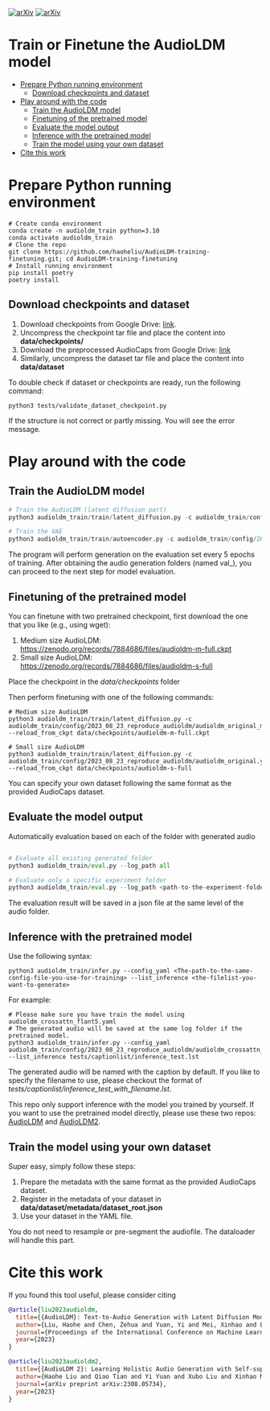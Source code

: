 [![arXiv](https://img.shields.io/badge/arXiv-2301.12503-brightgreen.svg?style=flat-square)](https://arxiv.org/abs/2301.12503) [![arXiv](https://img.shields.io/badge/arXiv-2308.05734-brightgreen.svg?style=flat-square)](https://arxiv.org/abs/2308.05734)

# Train or Finetune the AudioLDM model

- [Prepare Python running environment](#prepare-python-running-environment)
  * [Download checkpoints and dataset](#download-checkpoints-and-dataset)
- [Play around with the code](#play-around-with-the-code)
  * [Train the AudioLDM model](#train-the-audioldm-model)
  * [Finetuning of the pretrained model](#finetuning-of-the-pretrained-model)
  * [Evaluate the model output](#evaluate-the-model-output)
  * [Inference with the pretrained model](#inference-with-the-pretrained-model)
  * [Train the model using your own dataset](#train-the-model-using-your-own-dataset)
- [Cite this work](#cite-this-work)

# Prepare Python running environment

```shell 
# Create conda environment
conda create -n audioldm_train python=3.10
conda activate audioldm_train
# Clone the repo
git clone https://github.com/haoheliu/AudioLDM-training-finetuning.git; cd AudioLDM-training-finetuning
# Install running environment
pip install poetry
poetry install
```

## Download checkpoints and dataset
1. Download checkpoints from Google Drive: [link](https://drive.google.com/file/d/1pGw9T80YjU-Q-W4pd8c1hqJlauMIEdAm/view?usp=sharing).
2. Uncompress the checkpoint tar file and place the content into **data/checkpoints/**
3. Download the preprocessed AudioCaps from Google Drive: [link](https://drive.google.com/file/d/16J1CVu7EZPD_22FxitZ0TpOd__FwzOmx/view?usp=sharing)
4. Similarly, uncompress the dataset tar file and place the content into **data/dataset**

To double check if dataset or checkpoints are ready, run the following command:
```shell
python3 tests/validate_dataset_checkpoint.py
```
If the structure is not correct or partly missing. You will see the error message.

# Play around with the code

## Train the AudioLDM model
```python
# Train the AudioLDM (latent diffusion part)
python3 audioldm_train/train/latent_diffusion.py -c audioldm_train/config/2023_08_23_reproduce_audioldm/audioldm_original.yaml

# Train the VAE
python3 audioldm_train/train/autoencoder.py -c audioldm_train/config/2023_11_13_vae_autoencoder/16k_64.yaml
```

The program will perform generation on the evaluation set every 5 epochs of training. After obtaining the audio generation folders (named val_<training-steps>), you can proceed to the next step for model evaluation.

## Finetuning of the pretrained model

You can finetune with two pretrained checkpoint, first download the one that you like (e.g., using wget):
1. Medium size AudioLDM: https://zenodo.org/records/7884686/files/audioldm-m-full.ckpt
2. Small size AudioLDM: https://zenodo.org/records/7884686/files/audioldm-s-full

Place the checkpoint in the *data/checkpoints* folder

Then perform finetuning with one of the following commands:
```shell
# Medium size AudioLDM
python3 audioldm_train/train/latent_diffusion.py -c audioldm_train/config/2023_08_23_reproduce_audioldm/audioldm_original_medium.yaml --reload_from_ckpt data/checkpoints/audioldm-m-full.ckpt

# Small size AudioLDM
python3 audioldm_train/train/latent_diffusion.py -c audioldm_train/config/2023_08_23_reproduce_audioldm/audioldm_original.yaml --reload_from_ckpt data/checkpoints/audioldm-s-full
```
You can specify your own dataset following the same format as the provided AudioCaps dataset.

## Evaluate the model output
Automatically evaluation based on each of the folder with generated audio
```python

# Evaluate all existing generated folder
python3 audioldm_train/eval.py --log_path all

# Evaluate only a specific experiment folder
python3 audioldm_train/eval.py --log_path <path-to-the-experiment-folder>
```
The evaluation result will be saved in a json file at the same level of the audio folder.

## Inference with the pretrained model
Use the following syntax:

```shell
python3 audioldm_train/infer.py --config_yaml <The-path-to-the-same-config-file-you-use-for-training> --list_inference <the-filelist-you-want-to-generate>
```

For example:
```shell
# Please make sure you have train the model using audioldm_crossattn_flant5.yaml
# The generated audio will be saved at the same log folder if the pretrained model.
python3 audioldm_train/infer.py --config_yaml audioldm_train/config/2023_08_23_reproduce_audioldm/audioldm_crossattn_flant5.yaml --list_inference tests/captionlist/inference_test.lst
```
The generated audio will be named with the caption by default. If you like to specify the filename to use, please checkout the format of *tests/captionlist/inference_test_with_filename.lst*.

This repo only support inference with the model you trained by yourself. If you want to use the pretrained model directly, please use these two repos: [AudioLDM](https://github.com/haoheliu/AudioLDM) and [AudioLDM2](https://github.com/haoheliu/AudioLDM2).

## Train the model using your own dataset
Super easy, simply follow these steps:

1. Prepare the metadata with the same format as the provided AudioCaps dataset. 
2. Register in the metadata of your dataset in **data/dataset/metadata/dataset_root.json**
3. Use your dataset in the YAML file.

You do not need to resample or pre-segment the audiofile. The dataloader will handle this part.

# Cite this work
If you found this tool useful, please consider citing

```bibtex
@article{liu2023audioldm,
  title={{AudioLDM}: Text-to-Audio Generation with Latent Diffusion Models},
  author={Liu, Haohe and Chen, Zehua and Yuan, Yi and Mei, Xinhao and Liu, Xubo and Mandic, Danilo and Wang, Wenwu and Plumbley, Mark D},
  journal={Proceedings of the International Conference on Machine Learning},
  year={2023}
}
```

```bibtex
@article{liu2023audioldm2,
  title={{AudioLDM 2}: Learning Holistic Audio Generation with Self-supervised Pretraining},
  author={Haohe Liu and Qiao Tian and Yi Yuan and Xubo Liu and Xinhao Mei and Qiuqiang Kong and Yuping Wang and Wenwu Wang and Yuxuan Wang and Mark D. Plumbley},
  journal={arXiv preprint arXiv:2308.05734},
  year={2023}
}
```

